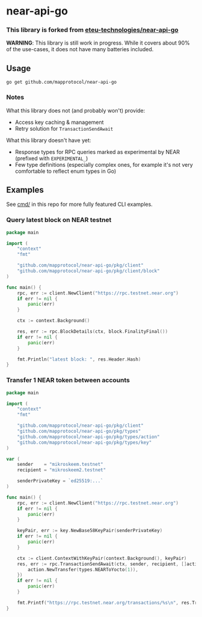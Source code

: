 # near-api-go

### This library is forked from [eteu-technologies/near-api-go](https://github.com/eteu-technologies/near-api-go)

**WARNING**: This library is still work in progress. While it covers about 90% of the use-cases, it does not have many batteries included.

## Usage

```
go get github.com/mapprotocol/near-api-go
```

### Notes

What this library does not (and probably won't) provide:
- Access key caching & management
- Retry solution for `TransactionSendAwait`

What this library doesn't have yet:
- Response types for RPC queries marked as experimental by NEAR (prefixed with `EXPERIMENTAL_`)
- Few type definitions (especially complex ones, for example it's not very comfortable to reflect enum types in Go)

## Examples

See [cmd/](cmd/) in this repo for more fully featured CLI examples.

### Query latest block on NEAR testnet
```go
package main

import (
	"context"
	"fmt"

	"github.com/mapprotocol/near-api-go/pkg/client"
	"github.com/mapprotocol/near-api-go/pkg/client/block"
)

func main() {
	rpc, err := client.NewClient("https://rpc.testnet.near.org")
	if err != nil {
		panic(err)
	}

	ctx := context.Background()

	res, err := rpc.BlockDetails(ctx, block.FinalityFinal())
	if err != nil {
		panic(err)
	}

	fmt.Println("latest block: ", res.Header.Hash)
}
```

### Transfer 1 NEAR token between accounts

```go
package main

import (
	"context"
	"fmt"

	"github.com/mapprotocol/near-api-go/pkg/client"
	"github.com/mapprotocol/near-api-go/pkg/types"
	"github.com/mapprotocol/near-api-go/pkg/types/action"
	"github.com/mapprotocol/near-api-go/pkg/types/key"
)

var (
	sender    = "mikroskeem.testnet"
	recipient = "mikroskeem2.testnet"

	senderPrivateKey = `ed25519:...`
)

func main() {
	rpc, err := client.NewClient("https://rpc.testnet.near.org")
	if err != nil {
		panic(err)
	}

	keyPair, err := key.NewBase58KeyPair(senderPrivateKey)
	if err != nil {
		panic(err)
	}

	ctx := client.ContextWithKeyPair(context.Background(), keyPair)
	res, err := rpc.TransactionSendAwait(ctx, sender, recipient, []action.Action{
		action.NewTransfer(types.NEARToYocto(1)),
	})
	if err != nil {
		panic(err)
	}

	fmt.Printf("https://rpc.testnet.near.org/transactions/%s\n", res.Transaction.Hash)
}
```

